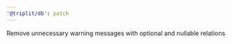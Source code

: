 ```yaml
---
'@triplit/db': patch
---
```


Remove unnecessary warning messages with optional and nullable relations
